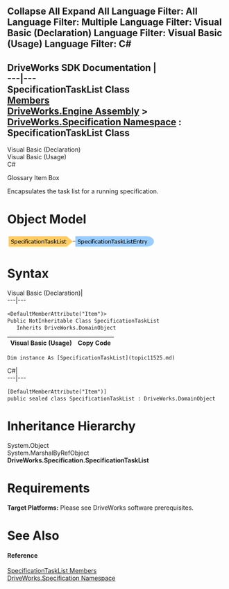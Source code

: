        

 Collapse All Expand All  Language Filter: All  Language Filter: Multiple  Language Filter: Visual Basic (Declaration) Language Filter: Visual Basic (Usage) Language Filter: C#  
---  
DriveWorks SDK Documentation  |   
---|---  
SpecificationTaskList Class   
[Members](topic11526.md)   
[DriveWorks.Engine Assembly](topic2156.md) > [DriveWorks.Specification Namespace](topic10764.md) : SpecificationTaskList Class  
---  
  
Visual Basic (Declaration)    
Visual Basic (Usage)    
C# 

Glossary Item Box

Encapsulates the task list for a running specification. 

# Object Model

![](dotnetdiagramimages/image587.png)

# Syntax

Visual Basic (Declaration)|   
---|---  
      
    
    <DefaultMemberAttribute("Item")>
    Public NotInheritable Class SpecificationTaskList 
       Inherits DriveWorks.DomainObject  
  
Visual Basic (Usage)| Copy Code  
---|---  
      
    
    Dim instance As [SpecificationTaskList](topic11525.md)  
  
C#|   
---|---  
      
    
    [DefaultMemberAttribute("Item")]
    public sealed class SpecificationTaskList : DriveWorks.DomainObject   
  
# Inheritance Hierarchy

System.Object  
System.MarshalByRefObject  
**DriveWorks.Specification.SpecificationTaskList**  


# Requirements

**Target Platforms:** Please see DriveWorks software prerequisites.

# See Also

#### Reference

[SpecificationTaskList Members](topic11526.md)   
[DriveWorks.Specification Namespace](topic10764.md)


